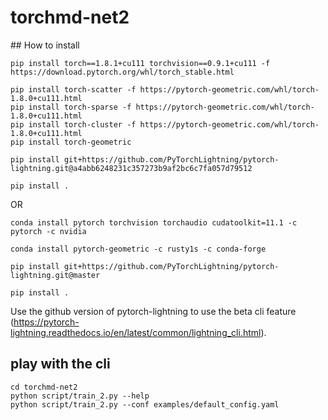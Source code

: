 # torchmd-net2

## How to install

```
pip install torch==1.8.1+cu111 torchvision==0.9.1+cu111 -f https://download.pytorch.org/whl/torch_stable.html

pip install torch-scatter -f https://pytorch-geometric.com/whl/torch-1.8.0+cu111.html
pip install torch-sparse -f https://pytorch-geometric.com/whl/torch-1.8.0+cu111.html
pip install torch-cluster -f https://pytorch-geometric.com/whl/torch-1.8.0+cu111.html
pip install torch-geometric

pip install git+https://github.com/PyTorchLightning/pytorch-lightning.git@a4abb6248231c357273b9af2bc6c7fa057d79512

pip install .
```

OR

```
conda install pytorch torchvision torchaudio cudatoolkit=11.1 -c pytorch -c nvidia

conda install pytorch-geometric -c rusty1s -c conda-forge

pip install git+https://github.com/PyTorchLightning/pytorch-lightning.git@master

pip install .
```

Use the github version of pytorch-lightning to use the beta cli feature (https://pytorch-lightning.readthedocs.io/en/latest/common/lightning_cli.html).

## play with the cli

```
cd torchmd-net2
python script/train_2.py --help
python script/train_2.py --conf examples/default_config.yaml

```